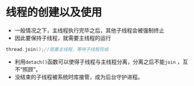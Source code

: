 # 线程的创建以及使用

* 一般情况之下，主线程执行完毕之后，其他子线程会被强制终止
* 因此要保持子线程，就需要主线程的运行

```C++
thread.join();//阻塞主线程，等待子线程完成
```

* 利用`detach()`函数可以使得子线程与主线程分离，分离之后不能`join`
，互不“照顾”。
* 没结束的子线程被系统时库接管，成为后台守护进程。


